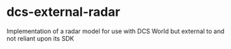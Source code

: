 # dcs-external-radar
Implementation of a radar model for use with DCS World but external to and not reliant upon its SDK
